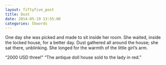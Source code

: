 ```yaml
---
layout: fiftyfive_post
title: Dust
date: 2014-05-19 13:55:00
categories: 55words
---
```


One day she was picked and made to sit inside her room. She waited, inside the locked house, for a better day. Dust gathered all around the house; she sat there, unblinking. She longed for the warmth of the little girl’s arm.

“2000 USD three!” “The antique doll house sold to the lady in red.”
